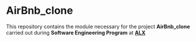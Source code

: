 # AirBnb_clone
This repository contains the module necessary for the project **AirBnb_clone** carried out during **Software Engineering Program** at **[ALX](https://alx-africa.com)**
